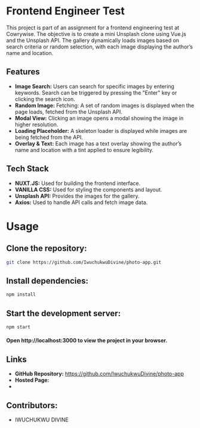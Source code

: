 # Frontend Engineer Test

This project is part of an assignment for a frontend engineering test at Cowrywise. The objective is to create a mini Unsplash clone using Vue.js and the Unsplash API. The gallery dynamically loads images based on search criteria or random selection, with each image displaying the author’s name and location.

## Features

- **Image Search:** Users can search for specific images by entering keywords. Search can be triggered by pressing the "Enter" key or clicking the search icon.
- **Random Image:** Fetching: A set of random images is displayed when the page loads, fetched from the Unsplash API.
- **Modal View:** Clicking an image opens a modal showing the image in higher resolution.
- **Loading Placeholder:** A skeleton loader is displayed while images are being fetched from the API.
- **Overlay & Text:** Each image has a text overlay showing the author’s name and location with a tint applied to ensure legibility.


## Tech Stack

- **NUXT.JS:** Used for building the frontend interface.
- **VANILLA CSS:** Used for styling the components and layout.
- **Unsplash API:** Provides the images for the gallery.
- **Axios:** Used to handle API calls and fetch image data.

# Usage

## Clone the repository:
```bash
git clone https://github.com/IwuchukwuDivine/photo-app.git
```
## Install dependencies:
```bash
npm install
```
## Start the development server:
```bash
npm start
```
#### Open http://localhost:3000 to view the project in your browser.


## Links 
- **GitHub Repository:** https://github.com/IwuchukwuDivine/photo-app
- **Hosted Page:** 
- 
## Contributors:
- IWUCHUKWU DIVINE
